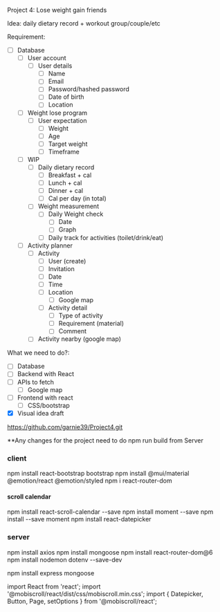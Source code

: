 Project 4: Lose weight gain friends

Idea: daily dietary record + workout group/couple/etc

Requirement:

- [ ] Database
  - [ ] User account
    - [ ] User details
      - [ ] Name
      - [ ] Email
      - [ ] Password/hashed password
      - [ ] Date of birth
      - [ ] Location
  - [ ] Weight lose program
    - [ ] User expectation
      - [ ] Weight
      - [ ] Age
      - [ ] Target weight
      - [ ] Timeframe
  - [ ] WIP
    - [ ] Daily dietary record
      - [ ] Breakfast + cal
      - [ ] Lunch + cal
      - [ ] Dinner + cal
      - [ ] Cal per day (in total)
    - [ ] Weight measurement
      - [ ] Daily Weight check
        - [ ] Date
        - [ ] Graph
      - [ ] Daily track for activities (toilet/drink/eat)
  - [ ] Activity planner
    - [ ] Activity
      - [ ] User (create)
      - [ ] Invitation
      - [ ] Date
      - [ ] Time
      - [ ] Location
        - [ ] Google map
      - [ ] Activity detail
        - [ ] Type of activity
        - [ ] Requirement (material)
        - [ ] Comment
    - [ ] Activity nearby (google map)

What we need to do?:

- [ ] Database
- [ ] Backend with React
- [ ] APIs to fetch
  - [ ] Google map
- [ ] Frontend with react
  - [ ] CSS/bootstrap
- [x] Visual idea draft

https://github.com/garnie39/Project4.git

\*\*Any changes for the project need to do npm run build from Server

### client

npm install react-bootstrap bootstrap
npm install @mui/material @emotion/react @emotion/styled
npm i react-router-dom

#### scroll calendar

npm install react-scroll-calendar --save
npm install moment --save
npm install --save moment
npm install react-datepicker

### server

npm install axios
npm install mongoose
npm install react-router-dom@6
npm install nodemon dotenv --save-dev

npm install express mongoose

import React from 'react';
import '@mobiscroll/react/dist/css/mobiscroll.min.css';
import { Datepicker, Button, Page, setOptions } from '@mobiscroll/react';
